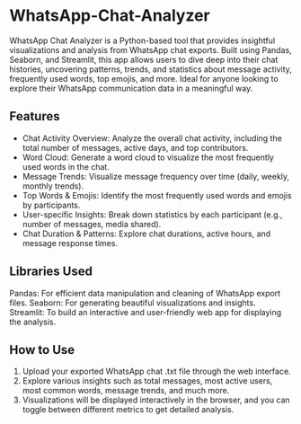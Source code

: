 # WhatsApp-Chat-Analyzer
WhatsApp Chat Analyzer is a Python-based tool that provides insightful visualizations and analysis from WhatsApp chat exports. Built using Pandas, Seaborn, and Streamlit, this app allows users to dive deep into their chat histories, uncovering patterns, trends, and statistics about message activity, frequently used words, top emojis, and more. Ideal for anyone looking to explore their WhatsApp communication data in a meaningful way.

## Features
- Chat Activity Overview: Analyze the overall chat activity, including the total number of messages, active days, and top contributors.
- Word Cloud: Generate a word cloud to visualize the most frequently used words in the chat.
- Message Trends: Visualize message frequency over time (daily, weekly, monthly trends).
- Top Words & Emojis: Identify the most frequently used words and emojis by participants.
- User-specific Insights: Break down statistics by each participant (e.g., number of messages, media shared).
- Chat Duration & Patterns: Explore chat durations, active hours, and message response times.

## Libraries Used
Pandas: For efficient data manipulation and cleaning of WhatsApp export files.
Seaborn: For generating beautiful visualizations and insights.
Streamlit: To build an interactive and user-friendly web app for displaying the analysis.

## How to Use
1. Upload your exported WhatsApp chat .txt file through the web interface.
2. Explore various insights such as total messages, most active users, most common words, message trends, and much more.
3. Visualizations will be displayed interactively in the browser, and you can toggle between different metrics to get detailed analysis.
